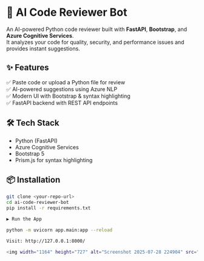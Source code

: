 # 🚀 AI Code Reviewer Bot

An AI-powered Python code reviewer built with **FastAPI**, **Bootstrap**, and **Azure Cognitive Services**.  
It analyzes your code for quality, security, and performance issues and provides instant suggestions.

## ✨ Features
✅ Paste code or upload a Python file for review  
✅ AI-powered suggestions using Azure NLP  
✅ Modern UI with Bootstrap & syntax highlighting  
✅ FastAPI backend with REST API endpoints  

## 🛠️ Tech Stack
- Python (FastAPI)
- Azure Cognitive Services
- Bootstrap 5
- Prism.js for syntax highlighting

## 📦 Installation

```bash
git clone <your-repo-url>
cd ai-code-reviewer-bot
pip install -r requirements.txt

▶️ Run the App

python -m uvicorn app.main:app --reload

Visit: http://127.0.0.1:8000/

<img width="1164" height="727" alt="Screenshot 2025-07-28 224904" src="https://github.com/user-attachments/assets/0762345e-c95c-4eac-b796-b301b7f28fca" />
